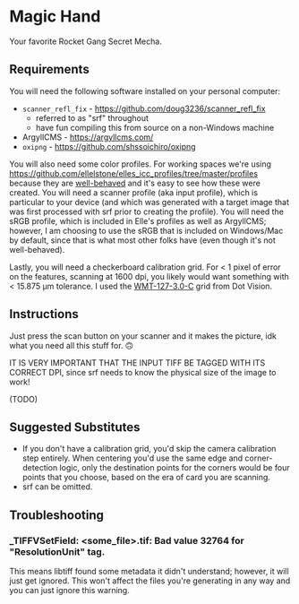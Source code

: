 # Magic Hand

Your favorite Rocket Gang Secret Mecha.

## Requirements

You will need the following software installed on your personal computer:

* `scanner_refl_fix` - https://github.com/doug3236/scanner_refl_fix
  * referred to as "srf" throughout
  * have fun compiling this from source on a non-Windows machine
* ArgyllCMS - https://argyllcms.com/
* `oxipng` - https://github.com/shssoichiro/oxipng

You will also need some color profiles. For working spaces we're using 
https://github.com/ellelstone/elles_icc_profiles/tree/master/profiles because they are 
[well-behaved](https://ninedegreesbelow.com/photography/well-behaved-profile.html) and it's easy to see how these were 
created. You will need a scanner profile (aka input profile), which is particular to your device (and which was 
generated with a target image that was first processed with srf prior to creating the profile). You will need the sRGB 
profile, which is included in Elle's profiles as well as ArgyllCMS; however, I am choosing to use the sRGB that is 
included on Windows/Mac by default, since that is what most other folks have (even though it's not well-behaved).

Lastly, you will need a checkerboard calibration grid. For < 1 pixel of error on the features, scanning at 1600 dpi, 
you likely would want something with < 15.875 μm tolerance. I used the 
[WMT-127-3.0-C](https://www.dot-vision.com/Product/Checkerboard-Series-chrome-on-ceramic.html) grid from Dot Vision.

## Instructions

Just press the scan button on your scanner and it makes the picture, idk what you need all this stuff for. 🙃

IT IS VERY IMPORTANT THAT THE INPUT TIFF BE TAGGED WITH ITS CORRECT DPI, since srf needs to know the 
physical size of the image to work!

(TODO)

## Suggested Substitutes

* If you don't have a calibration grid, you'd skip the camera calibration step entirely. When centering you'd use the
same edge and corner-detection logic, only the destination points for the corners would be four points that you choose,
based on the era of card you are scanning.
* srf can be omitted.

## Troubleshooting

### _TIFFVSetField: <some_file>.tif: Bad value 32764 for "ResolutionUnit" tag.

This means libtiff found some metadata it didn't understand; however, it will just get ignored. This won't affect the
files you're generating in any way and you can just ignore this warning.
